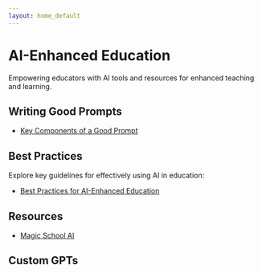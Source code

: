 ```yaml
---
layout: home_default
---
```


# AI-Enhanced Education

Empowering educators with AI tools and resources for enhanced teaching and learning.

## Writing Good Prompts

- [Key Components of a Good Prompt](./md_files/writing_prompts.html)

## Best Practices

Explore key guidelines for effectively using AI in education:

- [Best Practices for AI-Enhanced Education](./md_files/best_practices.html)

## Resources

- [Magic School AI](./md_files/MagicSchoolAI.html)


## Custom GPTs


